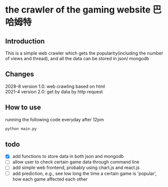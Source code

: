 # the crawler of the gaming website 巴哈姆特

## Introduction
This is a simple web crawler which gets the popularity(including the number of views and thread), and all the data can be stored in json/ mongodb

## Changes
2028-8 version 1.0: web crawling based on html  
2021-4 version 2.0: get by data by http request

## How to use
running the following code everyday after 12pm
```sh
python main.py
```

## todo
- [x] add functions to store data in both json and mongodb
- [ ] allow user to check certain game data through command line
- [ ] add simple web frontend, probably using chart.js and react.js
- [ ] add prediction, e.g., see low long the time a certain game is 'popular', how each game affected each other